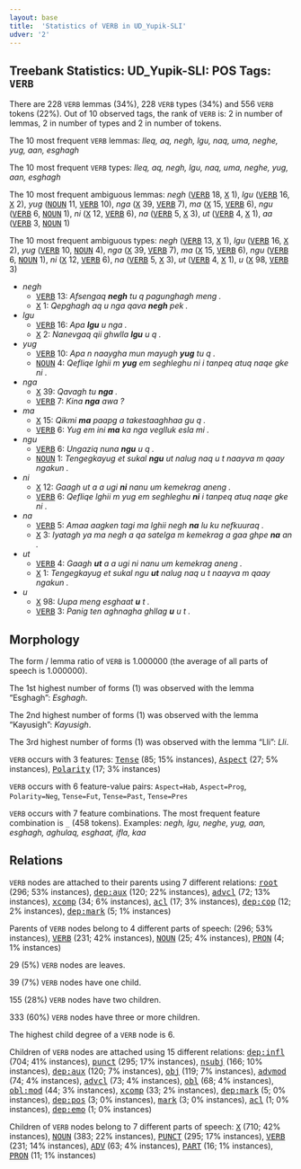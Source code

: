 ```yaml
---
layout: base
title:  'Statistics of VERB in UD_Yupik-SLI'
udver: '2'
---
```


## Treebank Statistics: UD_Yupik-SLI: POS Tags: `VERB`

There are 228 `VERB` lemmas (34%), 228 `VERB` types (34%) and 556 `VERB` tokens (22%).
Out of 10 observed tags, the rank of `VERB` is: 2 in number of lemmas, 2 in number of types and 2 in number of tokens.

The 10 most frequent `VERB` lemmas: <em>lleq, aq, negh, lgu, naq, uma, neghe, yug, aan, esghagh</em>

The 10 most frequent `VERB` types:  <em>lleq, aq, negh, lgu, naq, uma, neghe, yug, aan, esghagh</em>

The 10 most frequent ambiguous lemmas: <em>negh</em> (<tt><a href="ess_sli-pos-VERB.html">VERB</a></tt> 18, <tt><a href="ess_sli-pos-X.html">X</a></tt> 1), <em>lgu</em> (<tt><a href="ess_sli-pos-VERB.html">VERB</a></tt> 16, <tt><a href="ess_sli-pos-X.html">X</a></tt> 2), <em>yug</em> (<tt><a href="ess_sli-pos-NOUN.html">NOUN</a></tt> 11, <tt><a href="ess_sli-pos-VERB.html">VERB</a></tt> 10), <em>nga</em> (<tt><a href="ess_sli-pos-X.html">X</a></tt> 39, <tt><a href="ess_sli-pos-VERB.html">VERB</a></tt> 7), <em>ma</em> (<tt><a href="ess_sli-pos-X.html">X</a></tt> 15, <tt><a href="ess_sli-pos-VERB.html">VERB</a></tt> 6), <em>ngu</em> (<tt><a href="ess_sli-pos-VERB.html">VERB</a></tt> 6, <tt><a href="ess_sli-pos-NOUN.html">NOUN</a></tt> 1), <em>ni</em> (<tt><a href="ess_sli-pos-X.html">X</a></tt> 12, <tt><a href="ess_sli-pos-VERB.html">VERB</a></tt> 6), <em>na</em> (<tt><a href="ess_sli-pos-VERB.html">VERB</a></tt> 5, <tt><a href="ess_sli-pos-X.html">X</a></tt> 3), <em>ut</em> (<tt><a href="ess_sli-pos-VERB.html">VERB</a></tt> 4, <tt><a href="ess_sli-pos-X.html">X</a></tt> 1), <em>aa</em> (<tt><a href="ess_sli-pos-VERB.html">VERB</a></tt> 3, <tt><a href="ess_sli-pos-NOUN.html">NOUN</a></tt> 1)

The 10 most frequent ambiguous types:  <em>negh</em> (<tt><a href="ess_sli-pos-VERB.html">VERB</a></tt> 13, <tt><a href="ess_sli-pos-X.html">X</a></tt> 1), <em>lgu</em> (<tt><a href="ess_sli-pos-VERB.html">VERB</a></tt> 16, <tt><a href="ess_sli-pos-X.html">X</a></tt> 2), <em>yug</em> (<tt><a href="ess_sli-pos-VERB.html">VERB</a></tt> 10, <tt><a href="ess_sli-pos-NOUN.html">NOUN</a></tt> 4), <em>nga</em> (<tt><a href="ess_sli-pos-X.html">X</a></tt> 39, <tt><a href="ess_sli-pos-VERB.html">VERB</a></tt> 7), <em>ma</em> (<tt><a href="ess_sli-pos-X.html">X</a></tt> 15, <tt><a href="ess_sli-pos-VERB.html">VERB</a></tt> 6), <em>ngu</em> (<tt><a href="ess_sli-pos-VERB.html">VERB</a></tt> 6, <tt><a href="ess_sli-pos-NOUN.html">NOUN</a></tt> 1), <em>ni</em> (<tt><a href="ess_sli-pos-X.html">X</a></tt> 12, <tt><a href="ess_sli-pos-VERB.html">VERB</a></tt> 6), <em>na</em> (<tt><a href="ess_sli-pos-VERB.html">VERB</a></tt> 5, <tt><a href="ess_sli-pos-X.html">X</a></tt> 3), <em>ut</em> (<tt><a href="ess_sli-pos-VERB.html">VERB</a></tt> 4, <tt><a href="ess_sli-pos-X.html">X</a></tt> 1), <em>u</em> (<tt><a href="ess_sli-pos-X.html">X</a></tt> 98, <tt><a href="ess_sli-pos-VERB.html">VERB</a></tt> 3)


* <em>negh</em>
  * <tt><a href="ess_sli-pos-VERB.html">VERB</a></tt> 13: <em>Afsengaq <b>negh</b> tu q pagunghagh meng .</em>
  * <tt><a href="ess_sli-pos-X.html">X</a></tt> 1: <em>Qepghagh aq u nga qava <b>negh</b> pek .</em>
* <em>lgu</em>
  * <tt><a href="ess_sli-pos-VERB.html">VERB</a></tt> 16: <em>Apa <b>lgu</b> u nga .</em>
  * <tt><a href="ess_sli-pos-X.html">X</a></tt> 2: <em>Nanevgaq qii ghwlla <b>lgu</b> u q .</em>
* <em>yug</em>
  * <tt><a href="ess_sli-pos-VERB.html">VERB</a></tt> 10: <em>Apa n naaygha mun mayugh <b>yug</b> tu q .</em>
  * <tt><a href="ess_sli-pos-NOUN.html">NOUN</a></tt> 4: <em>Qefliqe lghii m <b>yug</b> em seghleghu ni i tanpeq atuq naqe gke ni .</em>
* <em>nga</em>
  * <tt><a href="ess_sli-pos-X.html">X</a></tt> 39: <em>Qavagh tu <b>nga</b> .</em>
  * <tt><a href="ess_sli-pos-VERB.html">VERB</a></tt> 7: <em>Kina <b>nga</b> awa ?</em>
* <em>ma</em>
  * <tt><a href="ess_sli-pos-X.html">X</a></tt> 15: <em>Qikmi <b>ma</b> paapg a takestaaghhaa gu q .</em>
  * <tt><a href="ess_sli-pos-VERB.html">VERB</a></tt> 6: <em>Yug em ini <b>ma</b> ka nga veglluk esla mi .</em>
* <em>ngu</em>
  * <tt><a href="ess_sli-pos-VERB.html">VERB</a></tt> 6: <em>Ungaziq nuna <b>ngu</b> u q .</em>
  * <tt><a href="ess_sli-pos-NOUN.html">NOUN</a></tt> 1: <em>Tengegkayug et sukal <b>ngu</b> ut nalug naq u t naayva m qaay ngakun .</em>
* <em>ni</em>
  * <tt><a href="ess_sli-pos-X.html">X</a></tt> 12: <em>Gaagh ut a a ugi <b>ni</b> nanu um kemekrag aneng .</em>
  * <tt><a href="ess_sli-pos-VERB.html">VERB</a></tt> 6: <em>Qefliqe lghii m yug em seghleghu <b>ni</b> i tanpeq atuq naqe gke ni .</em>
* <em>na</em>
  * <tt><a href="ess_sli-pos-VERB.html">VERB</a></tt> 5: <em>Amaa aagken tagi ma lghii negh <b>na</b> lu ku nefkuuraq .</em>
  * <tt><a href="ess_sli-pos-X.html">X</a></tt> 3: <em>Iyatagh ya ma negh a qa satelga m kemekrag a gaa ghpe <b>na</b> an .</em>
* <em>ut</em>
  * <tt><a href="ess_sli-pos-VERB.html">VERB</a></tt> 4: <em>Gaagh <b>ut</b> a a ugi ni nanu um kemekrag aneng .</em>
  * <tt><a href="ess_sli-pos-X.html">X</a></tt> 1: <em>Tengegkayug et sukal ngu <b>ut</b> nalug naq u t naayva m qaay ngakun .</em>
* <em>u</em>
  * <tt><a href="ess_sli-pos-X.html">X</a></tt> 98: <em>Uupa meng esghaat <b>u</b> t .</em>
  * <tt><a href="ess_sli-pos-VERB.html">VERB</a></tt> 3: <em>Panig ten aghnagha ghllag <b>u</b> u t .</em>

## Morphology

The form / lemma ratio of `VERB` is 1.000000 (the average of all parts of speech is 1.000000).

The 1st highest number of forms (1) was observed with the lemma “Esghagh”: <em>Esghagh</em>.

The 2nd highest number of forms (1) was observed with the lemma “Kayusigh”: <em>Kayusigh</em>.

The 3rd highest number of forms (1) was observed with the lemma “Lli”: <em>Lli</em>.

`VERB` occurs with 3 features: <tt><a href="ess_sli-feat-Tense.html">Tense</a></tt> (85; 15% instances), <tt><a href="ess_sli-feat-Aspect.html">Aspect</a></tt> (27; 5% instances), <tt><a href="ess_sli-feat-Polarity.html">Polarity</a></tt> (17; 3% instances)

`VERB` occurs with 6 feature-value pairs: `Aspect=Hab`, `Aspect=Prog`, `Polarity=Neg`, `Tense=Fut`, `Tense=Past`, `Tense=Pres`

`VERB` occurs with 7 feature combinations.
The most frequent feature combination is `_` (458 tokens).
Examples: <em>negh, lgu, neghe, yug, aan, esghagh, aghulaq, esghaat, ifla, kaa</em>


## Relations

`VERB` nodes are attached to their parents using 7 different relations: <tt><a href="ess_sli-dep-root.html">root</a></tt> (296; 53% instances), <tt><a href="ess_sli-dep-dep-aux.html">dep:aux</a></tt> (120; 22% instances), <tt><a href="ess_sli-dep-advcl.html">advcl</a></tt> (72; 13% instances), <tt><a href="ess_sli-dep-xcomp.html">xcomp</a></tt> (34; 6% instances), <tt><a href="ess_sli-dep-acl.html">acl</a></tt> (17; 3% instances), <tt><a href="ess_sli-dep-dep-cop.html">dep:cop</a></tt> (12; 2% instances), <tt><a href="ess_sli-dep-dep-mark.html">dep:mark</a></tt> (5; 1% instances)

Parents of `VERB` nodes belong to 4 different parts of speech:  (296; 53% instances), <tt><a href="ess_sli-pos-VERB.html">VERB</a></tt> (231; 42% instances), <tt><a href="ess_sli-pos-NOUN.html">NOUN</a></tt> (25; 4% instances), <tt><a href="ess_sli-pos-PRON.html">PRON</a></tt> (4; 1% instances)

29 (5%) `VERB` nodes are leaves.

39 (7%) `VERB` nodes have one child.

155 (28%) `VERB` nodes have two children.

333 (60%) `VERB` nodes have three or more children.

The highest child degree of a `VERB` node is 6.

Children of `VERB` nodes are attached using 15 different relations: <tt><a href="ess_sli-dep-dep-infl.html">dep:infl</a></tt> (704; 41% instances), <tt><a href="ess_sli-dep-punct.html">punct</a></tt> (295; 17% instances), <tt><a href="ess_sli-dep-nsubj.html">nsubj</a></tt> (166; 10% instances), <tt><a href="ess_sli-dep-dep-aux.html">dep:aux</a></tt> (120; 7% instances), <tt><a href="ess_sli-dep-obj.html">obj</a></tt> (119; 7% instances), <tt><a href="ess_sli-dep-advmod.html">advmod</a></tt> (74; 4% instances), <tt><a href="ess_sli-dep-advcl.html">advcl</a></tt> (73; 4% instances), <tt><a href="ess_sli-dep-obl.html">obl</a></tt> (68; 4% instances), <tt><a href="ess_sli-dep-obl-mod.html">obl:mod</a></tt> (44; 3% instances), <tt><a href="ess_sli-dep-xcomp.html">xcomp</a></tt> (33; 2% instances), <tt><a href="ess_sli-dep-dep-mark.html">dep:mark</a></tt> (5; 0% instances), <tt><a href="ess_sli-dep-dep-pos.html">dep:pos</a></tt> (3; 0% instances), <tt><a href="ess_sli-dep-mark.html">mark</a></tt> (3; 0% instances), <tt><a href="ess_sli-dep-acl.html">acl</a></tt> (1; 0% instances), <tt><a href="ess_sli-dep-dep-emo.html">dep:emo</a></tt> (1; 0% instances)

Children of `VERB` nodes belong to 7 different parts of speech: <tt><a href="ess_sli-pos-X.html">X</a></tt> (710; 42% instances), <tt><a href="ess_sli-pos-NOUN.html">NOUN</a></tt> (383; 22% instances), <tt><a href="ess_sli-pos-PUNCT.html">PUNCT</a></tt> (295; 17% instances), <tt><a href="ess_sli-pos-VERB.html">VERB</a></tt> (231; 14% instances), <tt><a href="ess_sli-pos-ADV.html">ADV</a></tt> (63; 4% instances), <tt><a href="ess_sli-pos-PART.html">PART</a></tt> (16; 1% instances), <tt><a href="ess_sli-pos-PRON.html">PRON</a></tt> (11; 1% instances)

